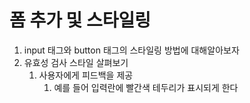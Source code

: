 # 폼 추가 및 스타일링
1. input 태그와 button 태그의 스타일링 방법에 대해알아보자  
2. 유효성 검사 스타일 살펴보기
   1. 사용자에게 피드백을 제공
      1. 예를 들어 입력란에 빨간색 테두리가 표시되게 한다 